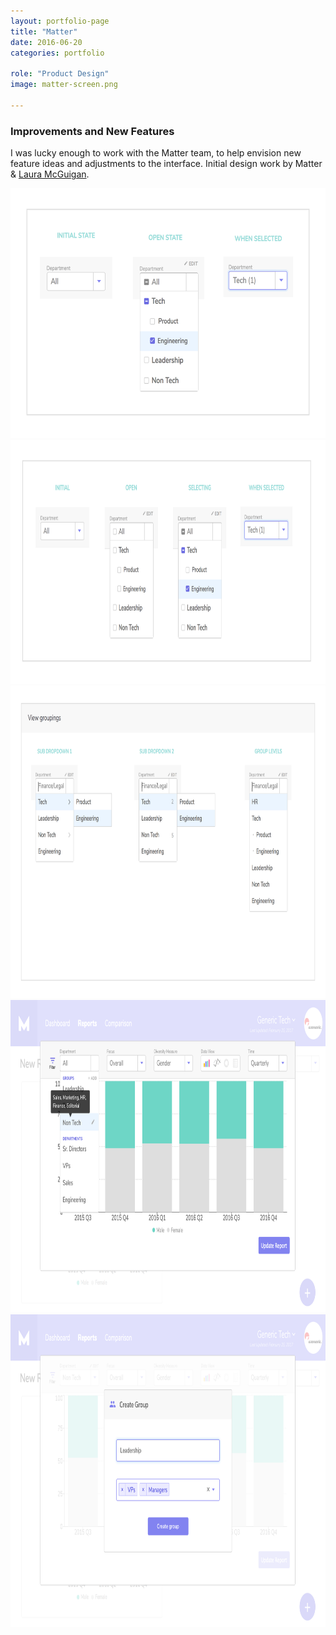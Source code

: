 ```yaml
---
layout: portfolio-page
title: "Matter"
date: 2016-06-20
categories: portfolio

role: "Product Design"
image: matter-screen.png

---
```



### Improvements and New Features

I was lucky enough to work with the Matter team, to help envision new feature ideas and adjustments to the interface. Initial design work by Matter & <a href="http://www.lauramcguigan.com/" target="_blank">Laura McGuigan</a>.


<div class="nd-portfolio__images center">
	<img src="/assets/images/folio/m-groupings__flow-1.png"  height="400px" />
</div>

<div class="nd-portfolio__images center">
	<img src="/assets/images/folio/m-groupings__flow-1b.png"  height="390px" />
</div>

<div class="nd-portfolio__images center">
	<img src="/assets/images/folio/m-groupings__view.png"  height="500px" />
</div>

<div class="nd-portfolio__images center">
	<img src="/assets/images/folio/m-groupings-2@2x.png"  height="500px" />
</div>

<div class="nd-portfolio__images center">
	<img src="/assets/images/folio/m-groupings-9@2x.png"  height="500px" />
</div>
